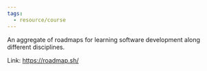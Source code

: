 ```yaml
---
tags:
  - resource/course
---
```


An aggregate of roadmaps for learning software development along different
disciplines.

Link: https://roadmap.sh/
